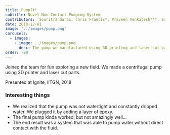 ```yaml
---
title: PumpIt! 
subtitle: Novel Non Contact Pumping System
contributors:  Souritra Garai, Chris Francis*, Praveen Venkatesh***, Satyam Kumar*
date: 2018-12-01
image: '../images/pump.png'
carousels:
  - images: 
    - image: ../images/pump.png
      desc: The pump we manufactured using 3D printing and laser cut parts.
order: -90
---
```

Joined the team for fun exploring a new field. We made a centrifugal pump using 3D printer and laser cut parts.

Presented at Ignite, IITGN, 2018

### Interesting things

- We realized that the pump was not watertight and constantly dripped water. We plugged it by adding a layer of epoxy.
- The final pump kinda worked, but not amazingly well...
- The end result was a system that was able to pump water without direct contact with the fluid.